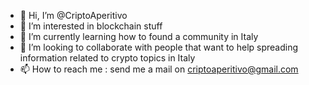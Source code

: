 - 👋 Hi, I’m @CriptoAperitivo
- 👀 I’m interested in blockchain stuff
- 🌱 I’m currently learning how to found a community in Italy
- 💞️ I’m looking to collaborate with people that want to  help spreading information related to crypto topics in Italy
- 📫 How to reach me : send me a mail on criptoaperitivo@gmail.com 

<!---
CriptoAperitivo/CriptoAperitivo is a ✨ special ✨ repository because its `README.md` (this file) appears on your GitHub profile.
You can click the Preview link to take a look at your changes.
--->
